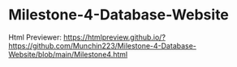 # Milestone-4-Database-Website

Html Previewer:
https://htmlpreview.github.io/?https://github.com/Munchin223/Milestone-4-Database-Website/blob/main/Milestone4.html
